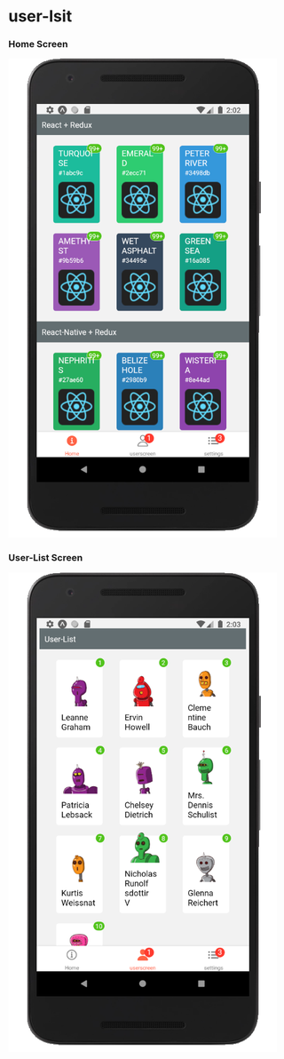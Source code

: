 # user-lsit

<h3>Home Screen</h3>

![Alt txt](https://github.com/kowshikce/user-lsit/blob/master/screenshots/Screenshot_%E0%A7%A8%E0%A7%A6%E0%A7%A8%E0%A7%A7%E0%A7%A6%E0%A7%A7%E0%A7%A7%E0%A7%A9_%E0%A7%A7%E0%A7%AA%E0%A7%A6%E0%A7%A8%E0%A7%AB%E0%A7%AB.png)

<h3>User-List Screen</h3>

![Alt text](https://github.com/kowshikce/user-lsit/blob/master/screenshots/Screenshot_%E0%A7%A8%E0%A7%A6%E0%A7%A8%E0%A7%A7%E0%A7%A6%E0%A7%A7%E0%A7%A7%E0%A7%A9_%E0%A7%A7%E0%A7%AA%E0%A7%A6%E0%A7%A9%E0%A7%AB%E0%A7%AE.png)
